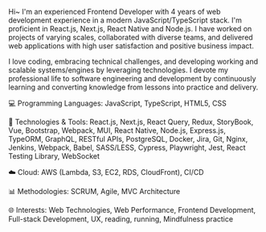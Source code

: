 Hi~ I'm an experienced Frontend Developer with 4 years of web development experience in a modern JavaScript/TypeScript stack. I'm proficient in React.js, Next.js, React Native and Node.js. I have worked on projects of varying scales, collaborated with diverse teams, and delivered web applications with high user satisfaction and positive business impact.

I love coding, embracing technical challenges, and developing working and scalable systems/engines by leveraging technologies. I devote my professional life to software engineering and development by continuously learning and converting knowledge from lessons into practice and delivery. 

💻 Programming Languages: JavaScript, TypeScript, HTML5, CSS

🔧 Technologies & Tools: React.js, Next.js, React Query, Redux, StoryBook, Vue, Bootstrap, Webpack, MUI, React Native, Node.js, Express.js, TypeORM, GraphQL, RESTful APIs, PostgreSQL, Docker, Jira, Git, Nginx, Jenkins, Webpack, Babel, SASS/LESS, Cypress, Playwright, Jest, React Testing Library, WebSocket

☁️ Cloud: AWS (Lambda, S3, EC2, RDS, CloudFront), CI/CD

📊 Methodologies: SCRUM, Agile, MVC Architecture

🌐 Interests: Web Technologies, Web Performance, Frontend Development, Full-stack Development, UX, reading, running, Mindfulness practice
